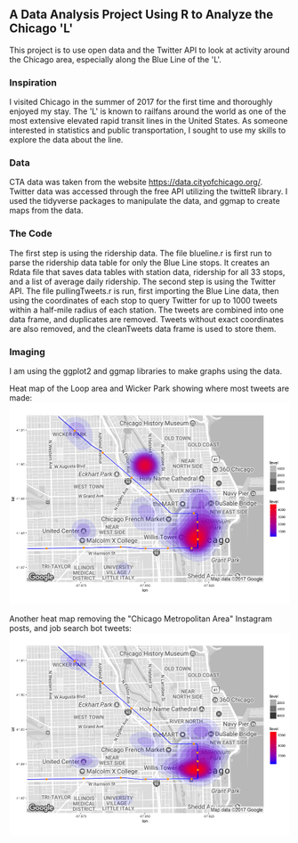 ## A Data Analysis Project Using R to Analyze the Chicago 'L'


This project is to use open data and the Twitter API to look at activity around the Chicago area, especially along the Blue Line of the 'L'.

### Inspiration

I visited Chicago in the summer of 2017 for the first time and thoroughly enjoyed my stay. The 'L' is known to railfans around the world as one of the most extensive elevated rapid transit lines in the United States. As someone interested in statistics and public transportation, I sought to use my skills to explore the data about the line.

### Data

CTA data was taken from the website https://data.cityofchicago.org/. Twitter data was accessed through the free API utilizing the twitteR library. I used the tidyverse packages to manipulate the data, and ggmap to create maps from the data.

### The Code

The first step is using the ridership data. The file blueline.r is first run to parse the ridership data table for only the Blue Line stops. It creates an Rdata file that saves data tables with station data, ridership for all 33 stops, and a list of average daily ridership.
The second step is using the Twitter API. The file pullingTweets.r is run, first importing the Blue Line data, then using the coordinates of each stop to query Twitter for up to 1000 tweets within a half-mile radius of each station. The tweets are combined into one data frame, and duplicates are removed. Tweets without exact coordinates are also removed, and the cleanTweets data frame is used to store them.

### Imaging

I am using the ggplot2 and ggmap libraries to make graphs using the data.


Heat map of the Loop area and Wicker Park showing where most tweets are made:
![heat map of the Loop and Wicker Park](/maps/Ctabluelineloop3.png)

Another heat map removing the "Chicago Metropolitan Area" Instagram posts, and job search bot tweets:
![cleaner heat map of the Loop and Wicker Park](/maps/ctabluelineloop4.png)
